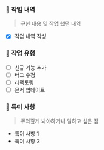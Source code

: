 ### 📙 작업 내역

> 구현 내용 및 작업 했던 내역

- [x] 작업 내역 작성

### 📘 작업 유형

- [ ] 신규 기능 추가
- [ ] 버그 수정
- [ ] 리펙토링
- [ ] 문서 업데이트

### 📝 특이 사항

> 주의깊게 봐야하거나 말하고 싶은 점

- 특이 사항 1
- 특이 사항 2

<br/><br/>
